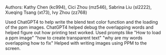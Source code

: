 
Authors: Kathy Chen (kc994), Cici Zhou (mz546), Sabrina Liu (sl2222), Xueqing Tsang (xt73), Ivy Zhou (zz768)

Used ChatGPT4 to help write the blend text color function and the loading of the ppm images. 
ChatGPT4 helped debug the overlapping words and helped figure out how printing text worked.
Used prompts like "How to load a ppm image" "how to create transparent text" "why are my words overlapping how to fix" 
Helped with writing images using PPM to the screen.